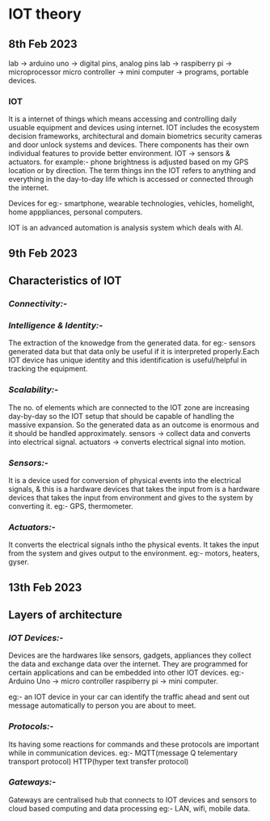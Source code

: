 # IOT theory

## 8th Feb 2023

lab -> arduino uno -> digital pins, analog pins
lab -> raspiberry pi -> microprocessor micro controller -> mini computer -> programs, portable devices.
### IOT
It is a internet of things which means accessing and controlling daily usuable equipment and devices using internet. IOT includes the ecosystem decision frameworks, architectural and domain biometrics security cameras and door unlock systems and devices. There components has their own individual features to provide better environment.
IOT -> sensors & actuators.
for example:- phone brightness is adjusted based on my GPS location or by direction. The term things inn the IOT refers to anything and everything in the day-to-day life which is accessed or connected through the internet.

Devices for eg:- smartphone, wearable technologies, vehicles, homelight, home apppliances, personal computers.

IOT is an advanced automation is analysis system which deals with AI.

## 9th Feb 2023

## Characteristics of IOT

### *Connectivity:-*

### *Intelligence & Identity:-* 
The extraction of the knowedge from the generated data. for eg:- sensors generated data but that data only be useful if it is interpreted properly.Each IOT device has unique identity and this identification is useful/helpful in tracking the equipment.

### *Scalability:-*
The no. of elements which are connected to the IOT zone are increasing day-by-day so the IOT setup that should be capable of handling the massive expansion. So the generated data as an outcome is enormous and it should be handled approximately.
sensors -> collect data and converts into electrical signal.
actuators -> converts electrical signal into motion.

### *Sensors:-*
It is a device used for conversion of physical events into the electrical signals, & this is a hardware devices that takes the input from is a hardware devices that takes the input from environment and gives to the system by converting it.
eg:- GPS, thermometer.

### *Actuators:-*
It converts the electrical signals intho the physical events. It takes the input from the system and gives output to the environment.
eg:- motors, heaters, gyser.

## 13th Feb 2023

## Layers of architecture

### *IOT Devices:-*
Devices are the hardwares like sensors, gadgets, appliances they collect the data and exchange data over the internet. They are programmed for certain applications and can be embedded into other IOT devices.
eg:- Arduino Uno -> micro controller
raspiberry pi -> mini computer.

eg:- an IOT device in your car can identify the traffic ahead and sent out message automatically to person you are about to meet.

### *Protocols:-*
Its having some reactions for commands and these protocols are important while in communication devices.
eg:- MQTT(message Q telementary transport protocol)
HTTP(hyper text transfer protocol)

### *Gateways:-*
Gateways are centralised hub that connects to IOT devices and sensors to cloud based computing and data processing
eg:- LAN, wifi, mobile data.
